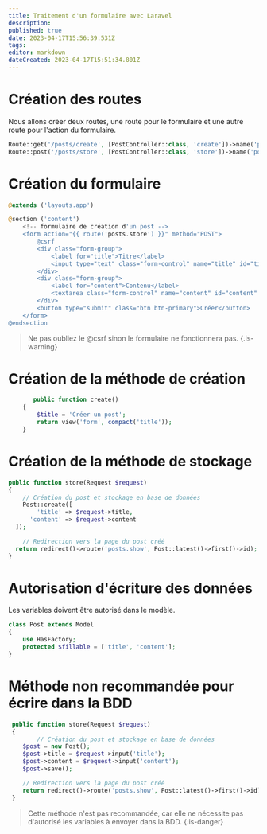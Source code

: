 ```yaml
---
title: Traitement d'un formulaire avec Laravel
description: 
published: true
date: 2023-04-17T15:56:39.531Z
tags: 
editor: markdown
dateCreated: 2023-04-17T15:51:34.801Z
---
```


# Création des routes
Nous allons créer deux routes, une route pour le formulaire et une autre route pour l'action du formulaire.

```php
Route::get('/posts/create', [PostController::class, 'create'])->name('posts.create');
Route::post('/posts/store', [PostController::class, 'store'])->name('posts.store');
```

# Création du formulaire
```php
@extends ('layouts.app')

@section ('content')
    <!-- formulaire de création d'un post -->
    <form action="{{ route('posts.store') }}" method="POST">
        @csrf
        <div class="form-group">
            <label for="title">Titre</label>
            <input type="text" class="form-control" name="title" id="title" placeholder="Titre">
        </div>
        <div class="form-group">
            <label for="content">Contenu</label>
            <textarea class="form-control" name="content" id="content" rows="3"></textarea>
        </div>
        <button type="submit" class="btn btn-primary">Créer</button>
    </form>
@endsection
```
> Ne pas oubliez le @csrf sinon le formulaire ne fonctionnera pas.
{.is-warning}

# Création de la méthode de création
```php
	   public function create()
    {
        $title = 'Créer un post';
        return view('form', compact('title'));
    }
```

# Création de la méthode de stockage
```php
public function store(Request $request)
{
	// Création du post et stockage en base de données
	Post::create([
  		'title' => $request->title,
      'content' => $request->content
  ]);

	// Redirection vers la page du post créé
  return redirect()->route('posts.show', Post::latest()->first()->id);
}
```

# Autorisation d'écriture des données
Les variables doivent être autorisé dans le modèle.

```php
class Post extends Model
{
    use HasFactory;
    protected $fillable = ['title', 'content'];
}
```

# Méthode non recommandée pour écrire dans la BDD

```php
 public function store(Request $request)
 {
 		// Création du post et stockage en base de données
    $post = new Post();
   	$post->title = $request->input('title');
    $post->content = $request->input('content');
    $post->save();

    // Redirection vers la page du post créé
    return redirect()->route('posts.show', Post::latest()->first()->id);
 }
```
> Cette méthode n'est pas recommandée, car elle ne nécessite pas d'autorisé les variables à envoyer dans la BDD.
{.is-danger}

